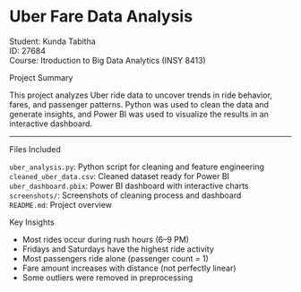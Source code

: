
# Uber Fare Data Analysis

Student: Kunda Tabitha  
ID: 27684  
Course: Itroduction to Big Data Analytics (INSY 8413)

Project Summary

This project analyzes Uber ride data to uncover trends in ride behavior, fares, and passenger patterns. Python was used to clean the data and generate insights, and Power BI was used to visualize the results in an interactive dashboard.

---

Files Included

  `uber_analysis.py`: Python script for cleaning and feature engineering  
  `cleaned_uber_data.csv`: Cleaned dataset ready for Power BI  
  `uber_dashboard.pbix`: Power BI dashboard with interactive charts  
  `screenshots/`: Screenshots of cleaning process and dashboard  
  `README.md`: Project overview


Key Insights

- Most rides occur during rush hours (6–9 PM)
- Fridays and Saturdays have the highest ride activity
- Most passengers ride alone (passenger count = 1)
- Fare amount increases with distance (not perfectly linear)
- Some outliers were removed in preprocessing


